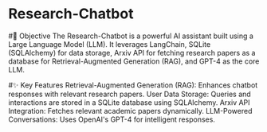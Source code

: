 # Research-Chatbot
#🚀 Objective
The Research-Chatbot is a powerful AI assistant built using a Large Language Model (LLM). It leverages LangChain, SQLite (SQLAlchemy) for data storage, Arxiv API for fetching research papers as a database for Retrieval-Augmented Generation (RAG), and GPT-4 as the core LLM.

#✨ Key Features
Retrieval-Augmented Generation (RAG): Enhances chatbot responses with relevant research papers.
User Data Storage: Queries and interactions are stored in a SQLite database using SQLAlchemy.
Arxiv API Integration: Fetches relevant academic papers dynamically.
LLM-Powered Conversations: Uses OpenAI's GPT-4 for intelligent responses.
